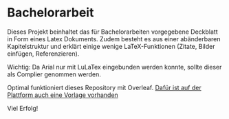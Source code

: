 # Bachelorarbeit

Dieses Projekt beinhaltet das für Bachelorarbeiten vorgegebene Deckblatt in Form eines Latex Dokuments. Zudem besteht es aus einer abänderbaren Kapitelstruktur und erklärt einige wenige LaTeX-Funktionen (Zitate, Bilder einfügen, Referenzieren).

Wichtig: Da Arial nur mit LuLaTex eingebunden werden konnte, sollte dieser als Complier genommen werden.

Optimal funktioniert dieses Repository mit Overleaf. [Dafür ist auf der Plattform auch eine Vorlage vorhanden](https://www.overleaf.com/latex/templates/vorlage-bachelorarbeit-informatik-westfalische-hochschule/ympzbtzjqhdd)

Viel Erfolg!

